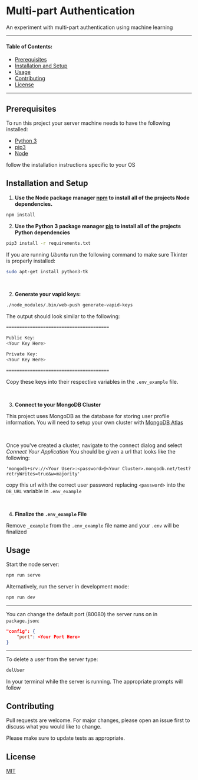 # Multi-part Authentication

An experiment with multi-part authentication using machine learning 

---

#### Table of Contents:
+ [Prerequisites](#prerequisites)
+ [Installation and Setup](#installation)
+ [Usage](#usage)
+ [Contributing](#contributing)
+ [License](#license)

---

<a name="prerequisites"></a>
## Prerequisites 

To run this project your server machine needs to have the following installed:
+ [Python 3](https://www.python.org/)
+ [pip3](https://pypi.org/)
+ [Node](https://nodejs.org/en/)

follow the installation instructions specific to your OS

<a name="installation"></a>
## Installation and Setup

1. **Use the Node package manager [npm](https://www.npmjs.com) to install all of the projects Node dependencies.**

```bash
npm install
```

2. **Use the Python 3 package manager [pip](https://pypi.org/project/pip/) to install all of the projects Python dependencies**

```bash
pip3 install -r requirements.txt
```

If you are running *Ubuntu* run the following command to make sure Tkinter is properly installed:

```bash
sudo apt-get install python3-tk
```

<br/>

2. **Generate your vapid keys:**
```bash
./node_modules/.bin/web-push generate-vapid-keys
```
The output should look similar to the following:
```bash
=======================================

Public Key:
<Your Key Here>

Private Key:
<Your Key Here>

=======================================
```

Copy these keys into their respective variables in the `.env_example` file.

<br/>

3. **Connect to your MongoDB Cluster**

This project uses MongoDB as the database for storing user profile information. You will need to setup your own cluster with [MongoDB Atlas](https://www.mongodb.com/cloud/atlas)

<br/>

Once you've created a cluster, navigate to the connect dialog and select *Connect Your Application* You should be given a url that looks like the following:
```node
'mongodb+srv://<Your User>:<password>@<Your Cluster>.mongodb.net/test?retryWrites=true&w=majority'
```
copy this url with the correct user password replacing ```<password>``` into the ```DB_URL``` variable in `.env_example`

<br/>

4. **Finalize the `.env_example` File**

Remove `_example` from the `.env_example` file name and your `.env` will be finalized

<a name="usage"></a>
## Usage
Start the node server:
```bash
npm run serve
```

Alternatively, run the server in development mode:
```bash
npm run dev
```

---

You can change the default port (80080) the server runs on in ``package.json``:

```JSON 
"config": {
    "port": <Your Port Here>
}
```

---

To delete a user from the server type:
```bash
delUser
```
In your terminal while the server is running. The appropriate prompts will follow

<a name="contributing"></a>
## Contributing
Pull requests are welcome. For major changes, please open an issue first to discuss what you would like to change.

Please make sure to update tests as appropriate.

<a name="license"></a>
## License
[MIT](https://choosealicense.com/licenses/mit/)